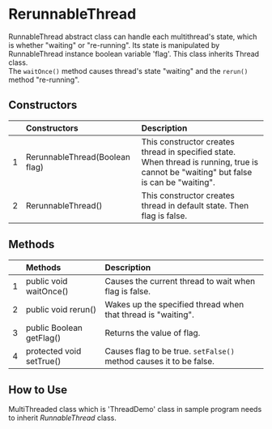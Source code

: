 # RerunnableThread
RunnableThread abstract class can handle each multithread's state, which is whether "waiting" or "re-running". Its state is manipulated by RunnableThread instance boolean variable 'flag'. This class inherits Thread class.  
The `waitOnce()` method causes thread's state "waiting" and the `rerun()` method "re-running".

## Constructors
|   | Constructors | Description |
|:-:| :--- | :--- |
| 1 | RerunnableThread(Boolean flag) | This constructor creates thread in specified state. When thread is running, true is cannot be "waiting" but false is can be "waiting". |
| 2 | RerunnableThread() | This constructor creates thread in default state. Then flag is false. |

## Methods
|   | Methods | Description |
|:-:| :--- | :--- |
| 1 | public void waitOnce() | Causes the current thread to wait when flag is false. |
| 2 | public void rerun() | Wakes up the specified thread when that thread is "waiting". |
| 3 | public Boolean getFlag() | Returns the value of flag. |
| 4 | protected void setTrue() | Causes flag to be true. `setFalse()` method causes it to be false. |

## How to Use
MultiThreaded class which is 'ThreadDemo' class in sample program needs to inherit *RunnableThread* class.
